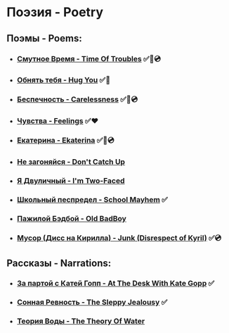 # Поэзия - Poetry

## Поэмы - Poems:
  - ### [Смутное Время - Time Of Troubles](/poems/TimeOfTroubles.md) ✅💜💿
  - ### [Обнять тебя - Hug You](/poems/HugYou.md) ✅💛
  - ### [Беспечность - Carelessness](/poems/Carelessness.md) ✅💛💿
  - ### [Чувства - Feelings](/poems/Feelings.md) ✅❤
  - ### [Екатерина - Ekaterina](/poems/Ekaterina.md) ✅💙💿
  - ### [Не загоняйся - Don't Catch Up](/poems/DontCatchUp.md)
  - ### [Я Двуличный - I'm Two-Faced](/poems/ImTwoFaced.md)
  - ### [Школьный песпредел - School Mayhem](/poems/SchoolMayhem.md) ✅
  - ### [Пажилой Бэдбой - Old BadBoy](/poems/OldBadBoy.md)
  - ### [Мусор (Дисс на Кирилла) - Junk (Disrespect of Kyril)](/poems/Junk.md) ✅💿

 ## Рассказы - Narrations:
  - ### [За партой с Катей Гопп - At The Desk With Kate Gopp](/narrations/AtTheDeskWithGopp.md) ✅
  - ### [Сонная Ревность - The Sleppy Jealousy](/narrations/SleppyJealousy.md) ✅
  - ### [Теория Воды - The Theory Of Water](/narrations/TheTheoryOfWater.md)
